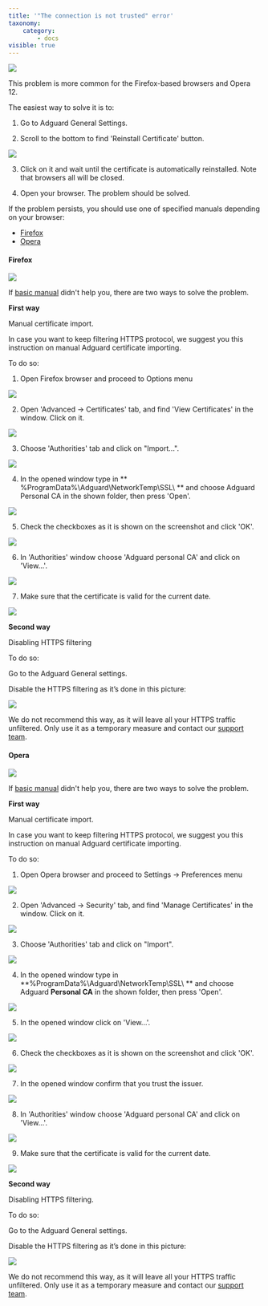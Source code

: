 ```yaml
---
title: '"The connection is not trusted" error'
taxonomy:
    category:
        - docs
visible: true
---
```


![](cert_en.png)

This problem is more common for the Firefox-based browsers and Opera 12.

<a name="basic"></a>
The easiest way to solve it is to:

1. Go to Adguard General Settings.

2. Scroll to the bottom to find 'Reinstall Certificate' button.

![](cert_en.png?cropResize=700,500)

3. Click on it and wait until the certificate is automatically reinstalled. Note that browsers all will be closed.

4. Open your browser. The problem should be solved.

If the problem persists, you should use one of specified manuals depending on your browser:
 

* [Firefox](#firefox)
* [Opera](#opera)

<!---
* [Comodo IceDragon](#comodo)
* [K-Meleon](#k-meleon)
--->

<a name="firefox"></a>
#### Firefox

![](ffox_en_1.png)

If [basic manual](#basic) didn't help you, there are two ways to solve the problem.

**First way**

Manual certificate import.

In case you want to keep filtering HTTPS protocol, we suggest you this instruction on manual Adguard certificate importing.

To do so:
1. Open Firefox browser and proceed to Options menu

![](ffox_en_2.png)

2. Open 'Advanced -> Certificates' tab, and find 'View Certificates' in the window. Click on it.

![](ffox_en_3.png)


3. Choose 'Authorities' tab and click on "Import...".

![](ffox_en_4.png)

4. In the opened window type in ** %ProgramData%\Adguard\NetworkTemp\SSL\ ** and choose Adguard Personal CA in the shown folder, then press 'Open'.

![](ffox_en_5.png)

5. Check the checkboxes as it is shown on the screenshot and click 'OK'.

![](ffox_en_6.png)

6. In 'Authorities' window choose 'Adguard personal CA' and click on 'View...'.

![](ffox_en_7.png)


7. Make sure that the certificate is valid for the current date.

![](ffox_en_8.png)

**Second way**

Disabling HTTPS filtering

To do so:

Go to the Adguard General settings.

Disable the HTTPS filtering as it’s done in this picture:

![](https_en2.png)

We do not recommend this way, as it will leave all your HTTPS traffic unfiltered. Only use it as a temporary measure and contact our [support team](/technical-support).

<a name="opera"></a>
#### Opera

![](opera_en_1.png)

If [basic manual](#basic) didn't help you, there are two ways to solve the problem.

**First way**

Manual certificate import.

In case you want to keep filtering HTTPS protocol, we suggest you this instruction on manual Adguard certificate importing.

To do so:
1. Open Opera browser and proceed to Settings -> Preferences menu

![](opera_en_2.png)

2. Open 'Advanced -> Security' tab, and find 'Manage Certificates' in the window. Click on it.

![](opera_en_3.png)

3. Choose 'Authorities' tab and click on "Import".

![](opera_en_4.png)


4. In the opened window type in **%ProgramData%\Adguard\NetworkTemp\SSL\ ** and choose Adguard **Personal CA** in the shown folder, then press 'Open'.

![](opera_en_5.png)


5. In the opened window click on 'View...'.

![](opera_en_6.png)

6. Check the checkboxes as it is shown on the screenshot and click 'OK'.

![](opera_en_7.png)

7. In the opened window confirm that you trust the issuer.

![](opera_en_8.png)

8. In 'Authorities' window choose 'Adguard personal CA' and click on 'View...'.

![](opera_en_9.png)

9. Make sure that the certificate is valid for the current date.

![](opera_en_10.png)

**Second way**

Disabling HTTPS filtering.

To do so:

Go to the Adguard General settings.

Disable the HTTPS filtering as it’s done in this picture:

![](https_en2.png)

We do not recommend this way, as it will leave all your HTTPS traffic unfiltered. Only use it as a temporary measure and contact our [support team](/technical-support).

<!---
<a name="comodo"></a>
#### Comodo IceDragon

**Adding a security certificate Comodo IceDragon browser.**

If you are using Comodo Icedargon browser, then after installation of Adguard you are going to have a problem with visiting websites, protected by a security certificate (https).

To solve this problem you need to install the Adguard root certificate or disable https filtering.

**Instructions for a Comodo IceDragon browser.**

If when using a Comodo IceDragon browser with enabled https filtering you see the message that shown below, you need to install the Adguard root certificate or disable https filtering in the Adguard network settings.

![](IceDragon_EN_1.png)

Go to Browser Settings, in the "Advanced" tab click on the "Certificates" and then on "View certificates".

![](IceDragon_EN_2.png)

In the opened window select “Authorities” tab and click on “Import…”.

![](IceDragon_EN_3.png)


In the appeared window, type in the address bar: ** %ProgramData%\Adguard\NetworkTemp\SSL** and press Enter.

![](IceDragon_EN_4.png)

Choose “Adguard CA.rar” from the list anf click “Open”.

![](IceDragon_EN_5.png)

In the appeared window, you need to select the purposes for which you are importing the certificate. Select all of the proposed options by putting a “tick” next to them and then press the "OK" button.

![](IceDragon_EN_6.png)


Click “Ok” once again.

![](IceDragon_EN_7.png)

After adding the certificate, restart the browser.

![](IceDragon_EN_8.png)




<a name="k-meleon"></a>
#### K-Meleon

##### Adding a security certificate to K-Meleon browser

If you are using K-Meleon browser, then after installation of Adguard you are going to have a problem with visiting websites, protected by a security certificate (https).

To solve this problem you need to install the Adguard root certificate or disable https filtering.

##### Instructions for a K-Meleon browser

If a browser shows you the following message, when you visit the website protected by a certificate, then you need to install the root certificate.

![](K-Meleon_1_EN.png)

To install the root certificate, follow the instructions below. Go to the “Tools” tab, then "View details", then click on "View certificates".

![](K-Meleon_2_EN.png)

In the opened window, select the tab "Authorities" and click "Import".

![](K-Meleon_3_EN.png)

In the appeared window, type in the address bar: % ProgramData% \ Adguard \ NetworkTemp \ SSL and press Enter.

![](K-Meleon_4_EN.png)

Choose “Adguard CA.rar” from the list and click “Open”.

![](K-Meleon_5_EN.png)

In the opened window, tick all the boxes and press "OK".

![](K-Meleon_6_EN.png)

Click “OK” once again.

![](K-Meleon_7_EN.png)

After adding the certificate, restart the browser.

![](K-Meleon_8_EN.png)

--->
